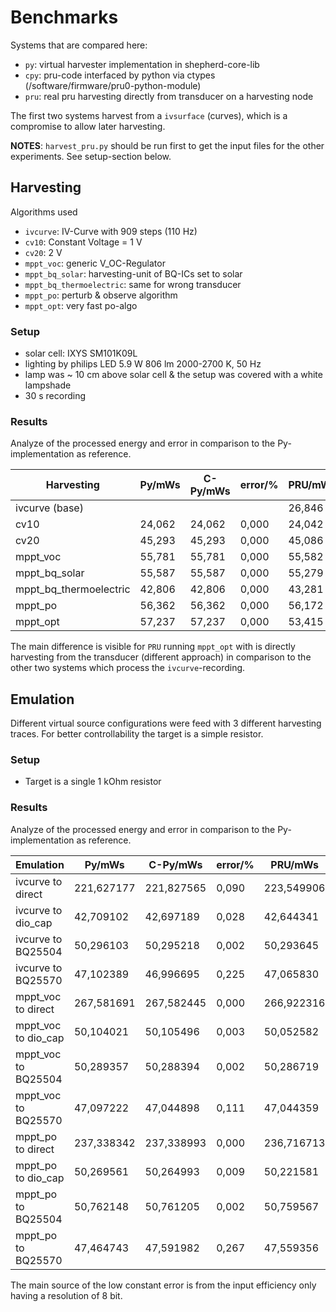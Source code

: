 # Benchmarks

Systems that are compared here:

- `py`: virtual harvester implementation in shepherd-core-lib
- `cpy`: pru-code interfaced by python via ctypes (/software/firmware/pru0-python-module)
- `pru`: real pru harvesting directly from transducer on a harvesting node

The first two systems harvest from a `ivsurface` (curves), which is a compromise to allow later harvesting.

**NOTES**: `harvest_pru.py` should be run first to get the input files for the other experiments. See setup-section below.

## Harvesting

Algorithms used

- `ivcurve`: IV-Curve with 909 steps (110 Hz)
- `cv10`: Constant Voltage = 1 V
- `cv20`: 2 V
- `mppt_voc`: generic V_OC-Regulator
- `mppt_bq_solar`: harvesting-unit of BQ-ICs set to solar
- `mppt_bq_thermoelectric`: same for wrong transducer
- `mppt_po`: perturb & observe algorithm
- `mppt_opt`: very fast po-algo

### Setup

- solar cell: IXYS SM101K09L
- lighting by philips LED 5.9 W 806 lm 2000-2700 K, 50 Hz
- lamp was ~ 10 cm above solar cell & the setup was covered with a white lampshade
- 30 s recording

### Results

Analyze of the processed energy and error in comparison to the Py-implementation as reference.

| Harvesting             | Py/mWs | C-Py/mWs | error/% | PRU/mWs | error/%    |
|------------------------|--------|----------|---------|---------|------------|
| ivcurve (base)         |        |          |         | 26,846  |            |
| cv10                   | 24,062 | 24,062   | 0,000   | 24,042  | 0,084      |
| cv20                   | 45,293 | 45,293   | 0,000   | 45,086  | 0,457      |
| mppt_voc               | 55,781 | 55,781   | 0,000   | 55,582  | 0,358      |
| mppt_bq_solar          | 55,587 | 55,587   | 0,000   | 55,279  | 0,554      |
| mppt_bq_thermoelectric | 42,806 | 42,806   | 0,000   | 43,281  | **-1,111** |
| mppt_po                | 56,362 | 56,362   | 0,000   | 56,172  | 0,337      |
| mppt_opt               | 57,237 | 57,237   | 0,000   | 53,415  | **6,677**  |

The main difference is visible for `PRU` running `mppt_opt` with is directly harvesting from the transducer (different approach) in comparison to the other two systems which process the `ivcurve`-recording.

## Emulation

Different virtual source configurations were feed with 3 different harvesting traces. For better controllability the target is a simple resistor.

### Setup

- Target is a single 1 kOhm resistor

### Results

Analyze of the processed energy and error in comparison to the Py-implementation as reference.

| Emulation           | Py/mWs     | C-Py/mWs   | error/% | PRU/mWs    | error/% |
|---------------------|------------|------------|---------|------------|---------|
| ivcurve to direct   | 221,627177 | 221,827565 | 0,090   | 223,549906 | 0,860   |
| ivcurve to dio_cap  | 42,709102  | 42,697189  | 0,028   | 42,644341  | 0,152   |
| ivcurve to BQ25504  | 50,296103  | 50,295218  | 0,002   | 50,293645  | 0,005   |
| ivcurve to BQ25570  | 47,102389  | 46,996695  | 0,225   | 47,065830  | 0,078   |
| mppt_voc to direct  | 267,581691 | 267,582445 | 0,000   | 266,922316 | 0,247   |
| mppt_voc to dio_cap | 50,104021  | 50,105496  | 0,003   | 50,052582  | 0,103   |
| mppt_voc to BQ25504 | 50,289357  | 50,288394  | 0,002   | 50,286719  | 0,005   |
| mppt_voc to BQ25570 | 47,097222  | 47,044898  | 0,111   | 47,044359  | 0,112   |
| mppt_po to direct   | 237,338342 | 237,338993 | 0,000   | 236,716713 | 0,263   |
| mppt_po to dio_cap  | 50,269561  | 50,264993  | 0,009   | 50,221581  | 0,096   |
| mppt_po to BQ25504  | 50,762148  | 50,761205  | 0,002   | 50,759567  | 0,005   |
| mppt_po to BQ25570  | 47,464743  | 47,591982  | 0,267   | 47,559356  | 0,199   |


The main source of the low constant error is from the input efficiency only having a resolution of 8 bit.
